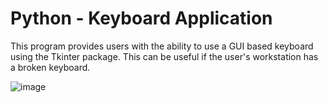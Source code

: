 # Python - Keyboard Application

This program provides users with the ability to use a GUI based keyboard using the Tkinter package. This can be useful if the user's workstation has a broken keyboard.

![image](https://user-images.githubusercontent.com/66092888/124334553-7077a080-db65-11eb-86e7-50f3f07a6653.png)
